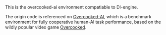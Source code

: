 This is the overcooked-ai environment compatiable to DI-engine.

The origin code is referenced on [Overcooked-AI](https://github.com/HumanCompatibleAI/overcooked_ai), which is a benchmark environment for fully cooperative human-AI task performance, based on the wildly popular video game [Overcooked](http://www.ghosttowngames.com/overcooked/).